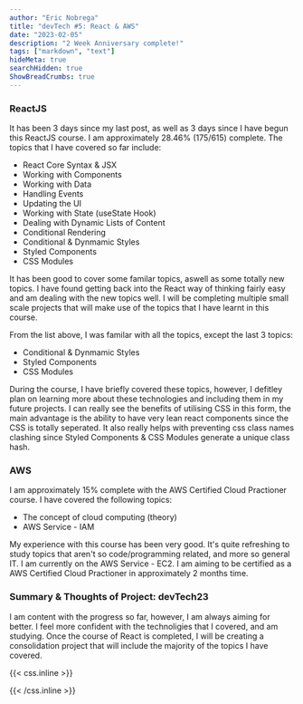 ```yaml
---
author: "Eric Nobrega"
title: "devTech #5: React & AWS"
date: "2023-02-05"
description: "2 Week Anniversary complete!"
tags: ["markdown", "text"]
hideMeta: true
searchHidden: true
ShowBreadCrumbs: true
---
```

### ReactJS
It has been 3 days since my last post, as well as 3 days since I have begun this ReactJS course. I am approximately 28.46% (175/615) complete. The topics that I have covered so far include:
- React Core Syntax & JSX
- Working with Components
- Working with Data
- Handling Events
- Updating the UI
- Working with State (useState Hook)
- Dealing with Dynamic Lists of Content
- Conditional Rendering
- Conditional & Dynmamic Styles
- Styled Components
- CSS Modules

It has been good to cover some familar topics, aswell as some totally new topics. I have found getting back into the React way of thinking fairly easy and am dealing with the new topics well. I will be completing multiple small scale projects that will make use of the topics that I have learnt in this course. 

From the list above, I was familar with all the topics, except the last 3 topics:
- Conditional & Dynmamic Styles
- Styled Components
- CSS Modules

During the course, I have briefly covered these topics, however, I defitley plan on learning more about these technologies and including them in my future projects. I can really see the benefits of utilising CSS in this form, the main advantage is the ability to have very lean react components since the CSS is totally seperated. It also really helps with preventing css class names clashing since Styled Components & CSS Modules generate a unique class hash.

### AWS
I am approximately 15% complete with the AWS Certified Cloud Practioner course. I have covered the following topics:
- The concept of cloud computing (theory)
- AWS Service - IAM

My experience with this course has been very good. It's quite refreshing to study topics that aren't so code/programming related, and more so general IT. I am currently on the AWS Service - EC2. I am aiming to be certified as a AWS Certified Cloud Practioner in approximately 2 months time. 

### Summary & Thoughts of Project: devTech23
I am content with the progress so far, however, I am always aiming for better. I feel more confident with the technoligies that I covered, and am studying. Once the course of React is completed, I will be creating a consolidation project that will include the majority of the topics I have covered. 

{{< css.inline >}}

<style>
.canon { background: white; width: 100%; height: auto; }
</style>

{{< /css.inline >}}
